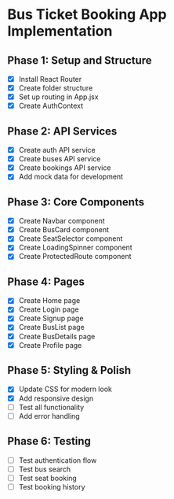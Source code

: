# Bus Ticket Booking App Implementation

## Phase 1: Setup and Structure
- [x] Install React Router
- [x] Create folder structure
- [x] Set up routing in App.jsx
- [x] Create AuthContext

## Phase 2: API Services
- [x] Create auth API service
- [x] Create buses API service  
- [x] Create bookings API service
- [x] Add mock data for development

## Phase 3: Core Components
- [x] Create Navbar component
- [x] Create BusCard component
- [x] Create SeatSelector component
- [x] Create LoadingSpinner component
- [x] Create ProtectedRoute component

## Phase 4: Pages
- [x] Create Home page
- [x] Create Login page
- [x] Create Signup page
- [x] Create BusList page
- [x] Create BusDetails page
- [x] Create Profile page

## Phase 5: Styling & Polish
- [x] Update CSS for modern look
- [x] Add responsive design
- [ ] Test all functionality
- [ ] Add error handling

## Phase 6: Testing
- [ ] Test authentication flow
- [ ] Test bus search
- [ ] Test seat booking
- [ ] Test booking history
